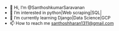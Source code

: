 - 👋 Hi, I’m @SanthoshkumarSaravanan
- 👀 I’m interested in python|Web scraping|SQL|
- 🌱 I’m currently learning Django|Data Science|GCP
- 📫 How to reach me santhoshharan1311@gmail.com

<!---
SanthoshkumarSaravanan/SanthoshkumarSaravanan is a ✨ special ✨ repository because its `README.md` (this file) appears on your GitHub profile.
You can click the Preview link to take a look at your changes.
--->
